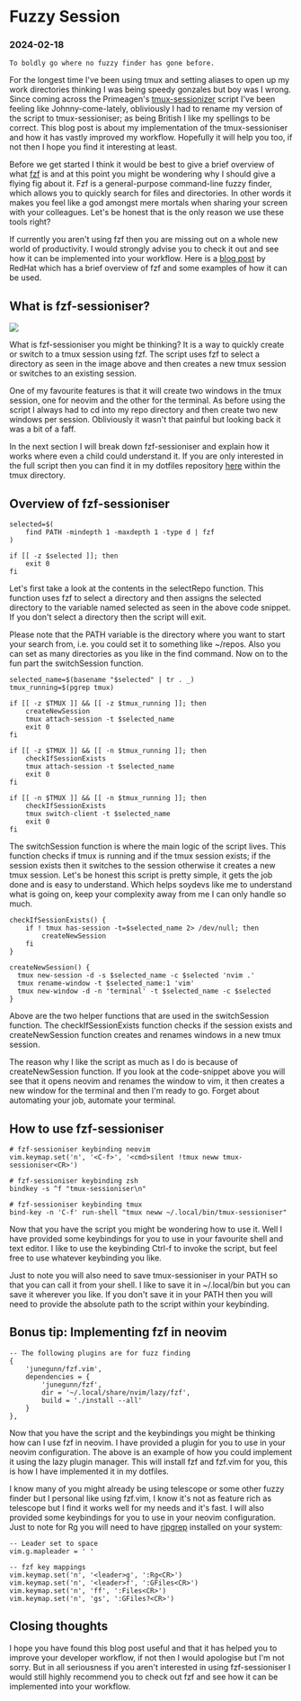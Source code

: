 # Fuzzy Session

### 2024-02-18

```
To boldly go where no fuzzy finder has gone before.
```

For the longest time I've been using tmux and setting aliases to open up my
work directories thinking I was being speedy gonzales but boy was I wrong.
Since coming across the Primeagen's
[tmux-sessionizer](https://github.com/ThePrimeagen/.dotfiles/blob/master/bin/.local/scripts/tmux-sessionizer)
script I've been feeling like Johnny-come-lately, obliviously I had to rename my
version of the script to tmux-sessioniser; as being British I like my spellings
to be correct.
This blog post is about my implementation of the tmux-sessioniser and how it has
vastly improved my workflow. Hopefully it will help you too, if not then I hope
you find it interesting at least.

Before we get started I think it would be best to give a brief overview of what
[fzf](https://github.com/junegunn/fzf) is and at this point you might be
wondering why I should give a flying fig about it. Fzf is a general-purpose
command-line fuzzy finder, which allows you to quickly search for files and
directories.
In other words it makes you feel like a god amongst mere mortals when sharing
your screen with your colleagues. Let's be honest that is the only reason we use
these tools right?

If currently you aren't using fzf then you are missing out on a whole new world
of productivity. I would strongly advise you to check it out and see how it can
be implemented into your workflow. Here is a
[blog post](https://www.redhat.com/sysadmin/fzf-linux-fuzzy-finder) by RedHat
which has a brief overview of fzf and some examples of how it can be used.

## What is fzf-sessioniser?

![](../images/blog/fuzzySession/fzf-sessioniser.png)

What is fzf-sessioniser you might be thinking? It is a way to
quickly create or switch to a tmux session using fzf.
The script uses fzf to select a directory as seen in the image above and then
creates a new tmux session or switches to an existing session.

One of my favourite features is that it will create two windows in the tmux
session, one for neovim and the other for the terminal. As before using the script
I always had to cd into my repo directory and then create two new windows per
session. Obliviously it wasn't that painful but looking back it was a bit of a
faff.

In the next section I will break down fzf-sessioniser and explain how it works
where even a child could understand it. If you are only interested in the full
script then you can find it in my dotfiles repository
[here](https://github.com/nathanberry97/dotfiles) within the tmux directory.

## Overview of fzf-sessioniser

```
selected=$(
    find PATH -mindepth 1 -maxdepth 1 -type d | fzf
)

if [[ -z $selected ]]; then
    exit 0
fi
```

Let's first take a look at the contents in the selectRepo function. This function
uses fzf to select a directory and then assigns the selected directory to the
variable named selected as seen in the above code snippet. If you don't select
a directory then the script will exit.

Please note that the PATH variable is the directory where you want to
start your search from, i.e. you could set it to something like ~/repos. Also
you can set as many directories as you like in the find command.
Now on to the fun part the switchSession function.

```
selected_name=$(basename "$selected" | tr . _)
tmux_running=$(pgrep tmux)

if [[ -z $TMUX ]] && [[ -z $tmux_running ]]; then
    createNewSession
    tmux attach-session -t $selected_name
    exit 0
fi

if [[ -z $TMUX ]] && [[ -n $tmux_running ]]; then
    checkIfSessionExists
    tmux attach-session -t $selected_name
    exit 0
fi

if [[ -n $TMUX ]] && [[ -n $tmux_running ]]; then
    checkIfSessionExists
    tmux switch-client -t $selected_name
    exit 0
fi
```

The switchSession function is where the main logic of the script lives.
This function checks if tmux is running and if the tmux session exists;
if the session exists then it switches to the session otherwise it creates a new
tmux session.
Let's be honest this script is pretty simple, it gets the job done and is easy
to understand. Which helps soydevs like me to understand what is going on, keep
your complexity away from me I can only handle so much.

```
checkIfSessionExists() {
    if ! tmux has-session -t=$selected_name 2> /dev/null; then
        createNewSession
    fi
}

createNewSession() {
  tmux new-session -d -s $selected_name -c $selected 'nvim .'
  tmux rename-window -t $selected_name:1 'vim'
  tmux new-window -d -n 'terminal' -t $selected_name -c $selected
}
```

Above are the two helper functions that are used in the switchSession function.
The checkIfSessionExists function checks if the session exists and
createNewSession function creates and renames windows in a new tmux session.

The reason why I like the script as much as I do is because of createNewSession
function. If you look at the code-snippet above you will see that it opens neovim
and renames the window to vim, it then creates a new window for the terminal and
then I'm ready to go. Forget about automating your job, automate your terminal.

## How to use fzf-sessioniser

```
# fzf-sessioniser keybinding neovim
vim.keymap.set('n', '<C-f>', '<cmd>silent !tmux neww tmux-sessioniser<CR>')

# fzf-sessioniser keybinding zsh
bindkey -s ^f "tmux-sessioniser\n"

# fzf-sessioniser keybinding tmux
bind-key -n 'C-f' run-shell "tmux neww ~/.local/bin/tmux-sessioniser"
```

Now that you have the script you might be wondering how to use it. Well I have
provided some keybindings for you to use in your favourite shell and text editor.
I like to use the keybinding Ctrl-f to invoke the script, but feel free to use
whatever keybinding you like.

Just to note you will also need to save tmux-sessioniser in your PATH so that
you can call it from your shell. I like to save it in ~/.local/bin but you can
save it wherever you like. If you don't save it in your PATH then you will need
to provide the absolute path to the script within your keybinding.

## Bonus tip: Implementing fzf in neovim

```
-- The following plugins are for fuzz finding
{
    'junegunn/fzf.vim',
    dependencies = {
        'junegunn/fzf',
        dir = '~/.local/share/nvim/lazy/fzf',
        build = './install --all'
    }
},
```

Now that you have the script and the keybindings you might be thinking how can
I use fzf in neovim. I have provided a plugin for you to use in your
neovim configuration. The above is an example of how you could implement it using
the lazy plugin manager. This will install fzf and fzf.vim for you, this is
how I have implemented it in my dotfiles.

I know many of you might already be using telescope or some other fuzzy finder
but I personal like using fzf.vim, I know it's not as feature rich as telescope
but I find it works well for my needs and it's fast.
I will also provided some keybindings for you to use in your neovim configuration.
Just to note for Rg you will need to have
[ripgrep](https://github.com/BurntSushi/ripgrep) installed on your system:

```
-- Leader set to space
vim.g.mapleader = ' '

-- fzf key mappings
vim.keymap.set('n', '<leader>g', ':Rg<CR>')
vim.keymap.set('n', '<leader>f', ':GFiles<CR>')
vim.keymap.set('n', 'ff', ':Files<CR>')
vim.keymap.set('n', 'gs', ':GFiles?<CR>')
```

## Closing thoughts

I hope you have found this blog post useful and that it has helped you to
improve your developer workflow, if not then I would apologise but I'm not
sorry.
But in all seriousness if you aren't interested in using fzf-sessioniser I would
still highly recommend you to check out fzf and see how it can be implemented into your
workflow.
